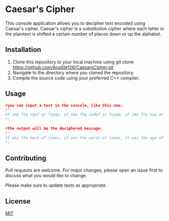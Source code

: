 # Caesar's Cipher

This console application allows you to decipher text encoded using Caesar's cipher. Caesar's cipher is a substitution cipher where each letter in the plaintext is shifted a certain number of places down or up the alphabet.

## Installation
1. Clone this repository to your local machine using git clone https://github.com/AnaStef28/CaesarsCipher.git
2. Navigate to the directory where you cloned the repository.
3. Compile the source code using your preferred C++ compiler.

## Usage

```c++
#you can input a text in the console, like this one:
/*
Uf ime ftq nqef ar fuyqe, uf ime ftq iadef ar fuyqe, uf ime ftq msq ar iuepay, uf ime ftq msq ar raaxuetzqee, uf ime ftq qbaot ar nqxuqr,uf ime ftq qbaot ar uzodqpgxufk, uf ime ftq eqmeaz ar xustf, uf ime ftq eqmeaz ar pmdwzqee, uf ime ftq ebduzs ar tabq, uf ime ftq iuzfqd ar pqebmud.
*\
```

```c++
#the output will be the deciphered message:
/*
It was the best of times, it was the worst of times, it was the age of wisdom, it was the age of foolishness, it was the epoch of belief,it was the epoch of incredulity, it was the season of light, it was the season of darkness, it was the spring of hope, it was the winter of despair.
*\
```

## Contributing

Pull requests are welcome. For major changes, please open an issue first
to discuss what you would like to change.

Please make sure to update tests as appropriate.

## License

[MIT](https://choosealicense.com/licenses/mit/)
